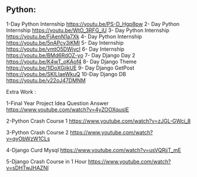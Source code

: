 Python:
--------
1-Day Python Internship
	https://youtu.be/PS-D_Hgp8pw
2- Day Python Internship
	https://youtu.be/WtO_3RFG_iU
3- Day Python Internship
	https://youtu.be/FjAenN1a7Xk
4- Day Python Internship
	https://youtu.be/5nAPcy3iKMI
5- Day Internship
	https://youtu.be/vmtO5DWjvcI
6- Day Internship
	https://youtu.be/BMd6RdOZ-yo
7- Day Django Day 2
	https://youtu.be/K4wT_oKAof4
8- Day Django Theme
	https://youtu.be/1lDoXGjikUE
9- Day Django GetPost
	https://youtu.be/SKlLIaeWkuQ
10-Day Django DB
	https://youtu.be/v22oJ47DMNM


Extra Work :

1-Final Year Project Idea Question Answer
https://www.youtube.com/watch?v=4yZOOXqusIE

2-Python Crash Course 1
https://www.youtube.com/watch?v=zJGL-GWci_8

3-Python Crash Course 2
https://www.youtube.com/watch?v=qyObWzW1CLs

4-Django Curd Mysql 
https://www.youtube.com/watch?v=usVQRjjT_mE

5-Django Crash Course in 1 Hour
https://www.youtube.com/watch?v=sDHTwJHAZNI